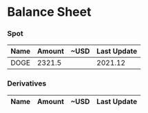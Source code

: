 # Balance Sheet

### Spot

|Name|Amount|~USD|Last Update|
|---|---|---|---|
|DOGE|2321.5||2021.12|


### Derivatives

|Name|Amount|~USD|Last Update|
|---|---|---|---|

